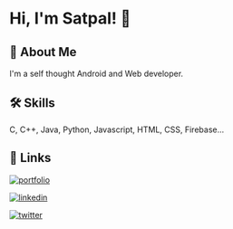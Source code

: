 
# Hi, I'm Satpal! 👋

## 🚀 About Me
I'm a self thought Android and Web developer.

## 🛠 Skills
C, C++, Java, Python, Javascript, HTML, CSS, Firebase...

## 🔗 Links
[![portfolio](https://img.shields.io/badge/my_portfolio-000?style=for-the-badge&logo=ko-fi&logoColor=white)](https://satpalkumarofficial.github.io/)

[![linkedin](https://img.shields.io/badge/linkedin-0A66C2?style=for-the-badge&logo=linkedin&logoColor=white)](https://www.linkedin.com/in/satpalkumarofficial/)

[![twitter](https://img.shields.io/badge/twitter-1DA1F2?style=for-the-badge&logo=twitter&logoColor=white)](https://twitter.com/tweetatsatpal/)

